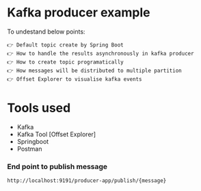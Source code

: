 

# Kafka producer example

To undestand below points:

    👉 Default topic create by Spring Boot
    👉 How to handle the results asynchronously in kafka producer
    👉 How to create topic programatically
    👉 How messages will be distributed to multiple partition 
    👉 Offset Explorer to visualise kafka events



# Tools used

- Kafka
- Kafka Tool [Offset Explorer]
- Springboot
- Postman

### End point to publish message

```http://localhost:9191/producer-app/publish/{message}```
